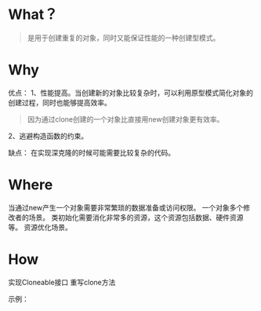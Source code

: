 
# What？
> 是用于创建重复的对象，同时又能保证性能的一种创建型模式。

# Why
优点： 
1、性能提高。当创建新的对象比较复杂时，可以利用原型模式简化对象的创建过程，同时也能够提高效率。
> 因为通过clone创建的一个对象比直接用new创建对象更有效率。

 2、逃避构造函数的约束。

缺点：
在实现深克隆的时候可能需要比较复杂的代码。

# Where

当通过new产生一个对象需要非常繁琐的数据准备或访问权限。
一个对象多个修改者的场景。
类初始化需要消化非常多的资源，这个资源包括数据、硬件资源等。
资源优化场景。

# How
实现Cloneable接口
重写clone方法

示例：
